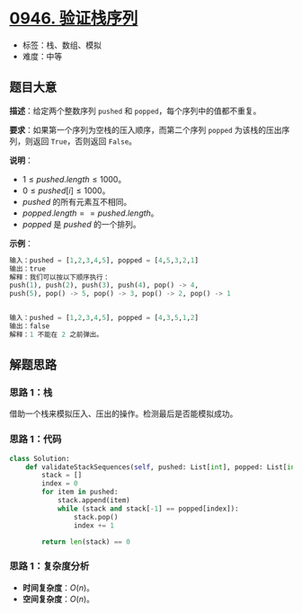 # [0946. 验证栈序列](https://leetcode.cn/problems/validate-stack-sequences/)

- 标签：栈、数组、模拟
- 难度：中等

## 题目大意

**描述**：给定两个整数序列 `pushed` 和 `popped`，每个序列中的值都不重复。

**要求**：如果第一个序列为空栈的压入顺序，而第二个序列 `popped` 为该栈的压出序列，则返回 `True`，否则返回 `False`。

**说明**：

- $1 \le pushed.length \le 1000$。
- $0 \le pushed[i] \le 1000$。
- $pushed$ 的所有元素互不相同。
- $popped.length == pushed.length$。
- $popped$ 是 $pushed$ 的一个排列。

**示例**：

```python
输入：pushed = [1,2,3,4,5], popped = [4,5,3,2,1]
输出：true
解释：我们可以按以下顺序执行：
push(1), push(2), push(3), push(4), pop() -> 4,
push(5), pop() -> 5, pop() -> 3, pop() -> 2, pop() -> 1


输入：pushed = [1,2,3,4,5], popped = [4,3,5,1,2]
输出：false
解释：1 不能在 2 之前弹出。
```

## 解题思路

### 思路 1：栈

借助一个栈来模拟压入、压出的操作。检测最后是否能模拟成功。

### 思路 1：代码

```python
class Solution:
    def validateStackSequences(self, pushed: List[int], popped: List[int]) -> bool:
        stack = []
        index = 0
        for item in pushed:
            stack.append(item)
            while (stack and stack[-1] == popped[index]):
                stack.pop()
                index += 1

        return len(stack) == 0
```

### 思路 1：复杂度分析

- **时间复杂度**：$O(n)$。
- **空间复杂度**：$O(n)$。

